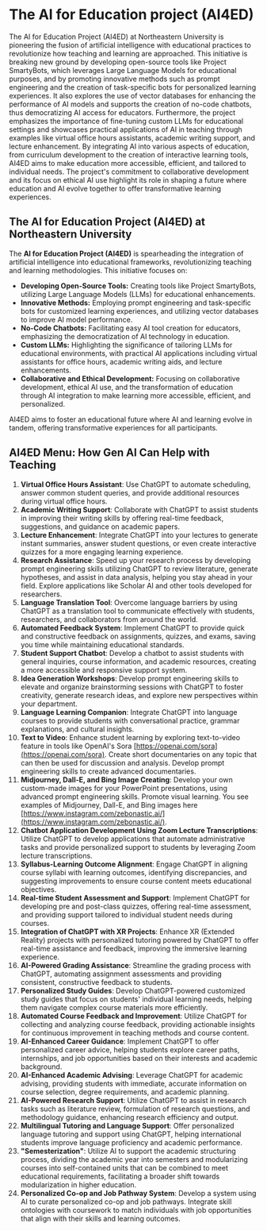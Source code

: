 # The AI for Education project (AI4ED)

The AI for Education Project (AI4ED) at Northeastern University is pioneering the fusion of artificial intelligence with educational practices to revolutionize how teaching and learning are approached. This initiative is breaking new ground by developing open-source tools like Project SmartyBots, which leverages Large Language Models for educational purposes, and by promoting innovative methods such as prompt engineering and the creation of task-specific bots for personalized learning experiences. It also explores the use of vector databases for enhancing the performance of AI models and supports the creation of no-code chatbots, thus democratizing AI access for educators. Furthermore, the project emphasizes the importance of fine-tuning custom LLMs for educational settings and showcases practical applications of AI in teaching through examples like virtual office hours assistants, academic writing support, and lecture enhancement. By integrating AI into various aspects of education, from curriculum development to the creation of interactive learning tools, AI4ED aims to make education more accessible, efficient, and tailored to individual needs. The project's commitment to collaborative development and its focus on ethical AI use highlight its role in shaping a future where education and AI evolve together to offer transformative learning experiences.

## The AI for Education Project (AI4ED) at Northeastern University

The **AI for Education Project (AI4ED)** is spearheading the integration of artificial intelligence into educational frameworks, revolutionizing teaching and learning methodologies. This initiative focuses on:

- **Developing Open-Source Tools:** Creating tools like Project SmartyBots, utilizing Large Language Models (LLMs) for educational enhancements.
- **Innovative Methods:** Employing prompt engineering and task-specific bots for customized learning experiences, and utilizing vector databases to improve AI model performance.
- **No-Code Chatbots:** Facilitating easy AI tool creation for educators, emphasizing the democratization of AI technology in education.
- **Custom LLMs:** Highlighting the significance of tailoring LLMs for educational environments, with practical AI applications including virtual assistants for office hours, academic writing aids, and lecture enhancements.
- **Collaborative and Ethical Development:** Focusing on collaborative development, ethical AI use, and the transformation of education through AI integration to make learning more accessible, efficient, and personalized.

AI4ED aims to foster an educational future where AI and learning evolve in tandem, offering transformative experiences for all participants.


 ## AI4ED Menu: How Gen AI Can Help with Teaching

1. **Virtual Office Hours Assistant**: Use ChatGPT to automate scheduling, answer common student queries, and provide additional resources during virtual office hours.
2. **Academic Writing Support**: Collaborate with ChatGPT to assist students in improving their writing skills by offering real-time feedback, suggestions, and guidance on academic papers.
3. **Lecture Enhancement**: Integrate ChatGPT into your lectures to generate instant summaries, answer student questions, or even create interactive quizzes for a more engaging learning experience.
4. **Research Assistance**: Speed up your research process by developing prompt engineering skills utilizing ChatGPT to review literature, generate hypotheses, and assist in data analysis, helping you stay ahead in your field. Explore applications like Scholar AI and other tools developed for researchers.
5. **Language Translation Tool**: Overcome language barriers by using ChatGPT as a translation tool to communicate effectively with students, researchers, and collaborators from around the world.
6. **Automated Feedback System**: Implement ChatGPT to provide quick and constructive feedback on assignments, quizzes, and exams, saving you time while maintaining educational standards.
7. **Student Support Chatbot**: Develop a chatbot to assist students with general inquiries, course information, and academic resources, creating a more accessible and responsive support system.
8. **Idea Generation Workshops**: Develop prompt engineering skills to elevate and organize brainstorming sessions with ChatGPT to foster creativity, generate research ideas, and explore new perspectives within your department.
9. **Language Learning Companion**: Integrate ChatGPT into language courses to provide students with conversational practice, grammar explanations, and cultural insights.
10. **Text to Video**: Enhance student learning by exploring text-to-video feature in tools like OpenAI's Sora [https://openai.com/sora](https://openai.com/sora). Create short documentaries on any topic that can then be used for discussion and analysis. Develop prompt engineering skills to create advanced documentaries.
11. **Midjourney, Dall-E, and Bing Image Creating**: Develop your own custom-made images for your PowerPoint presentations, using advanced prompt engineering skills. Promote visual learning. You see examples of Midjourney, Dall-E, and Bing images here [https://www.instagram.com/zebonastic.ai/](https://www.instagram.com/zebonastic.ai/). 
12. **Chatbot Application Development Using Zoom Lecture Transcriptions**: Utilize ChatGPT to develop applications that automate administrative tasks and provide personalized support to students by leveraging Zoom lecture transcriptions.
13. **Syllabus-Learning Outcome Alignment**: Engage ChatGPT in aligning course syllabi with learning outcomes, identifying discrepancies, and suggesting improvements to ensure course content meets educational objectives.
14. **Real-time Student Assessment and Support**: Implement ChatGPT for developing pre and post-class quizzes, offering real-time assessment, and providing support tailored to individual student needs during courses.
15. **Integration of ChatGPT with XR Projects**: Enhance XR (Extended Reality) projects with personalized tutoring powered by ChatGPT to offer real-time assistance and feedback, improving the immersive learning experience.
16. **AI-Powered Grading Assistance**: Streamline the grading process with ChatGPT, automating assignment assessments and providing consistent, constructive feedback to students.
17. **Personalized Study Guides**: Develop ChatGPT-powered customized study guides that focus on students' individual learning needs, helping them navigate complex course materials more efficiently.
18. **Automated Course Feedback and Improvement**: Utilize ChatGPT for collecting and analyzing course feedback, providing actionable insights for continuous improvement in teaching methods and course content.
19. **AI-Enhanced Career Guidance**: Implement ChatGPT to offer personalized career advice, helping students explore career paths, internships, and job opportunities based on their interests and academic background.
20. **AI-Enhanced Academic Advising**: Leverage ChatGPT for academic advising, providing students with immediate, accurate information on course selection, degree requirements, and academic planning.
21. **AI-Powered Research Support**: Utilize ChatGPT to assist in research tasks such as literature review, formulation of research questions, and methodology guidance, enhancing research efficiency and output.
22. **Multilingual Tutoring and Language Support**: Offer personalized language tutoring and support using ChatGPT, helping international students improve language proficiency and academic performance.
23. **"Semesterization"**: Utilize AI to support the academic structuring process, dividing the academic year into semesters and modularizing courses into self-contained units that can be combined to meet educational requirements, facilitating a broader shift towards modularization in higher education.
24. **Personalized Co-op and Job Pathway System**: Develop a system using AI to curate personalized co-op and job pathways. Integrate skill ontologies with coursework to match individuals with job opportunities that align with their skills and learning outcomes.
   

    

